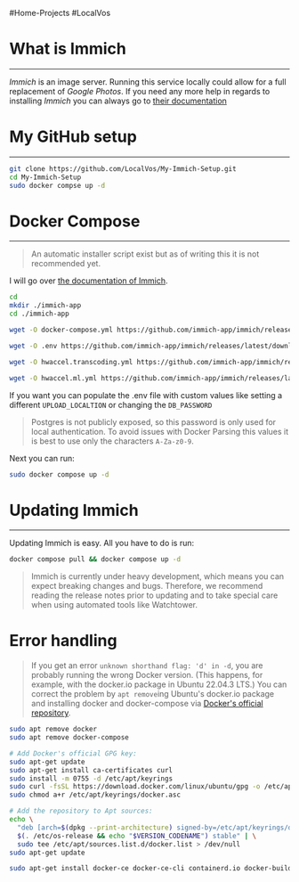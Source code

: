 #Home-Projects #LocalVos
# What is Immich
---
_Immich_ is an image server. Running this service locally could allow for a full replacement of _Google Photos_. If you need any more help in regards to installing _Immich_ you can always go to [their documentation](https://immich.app/docs/install/requirements)

# My GitHub setup
---
```bash
git clone https://github.com/LocalVos/My-Immich-Setup.git
cd My-Immich-Setup
sudo docker compse up -d
```
# Docker Compose
---
>An automatic installer script exist but as of writing this it is not recommended yet.

I will go over [the documentation of Immich](https://immich.app/docs/install/requirements).

```sh
cd
mkdir ./immich-app
cd ./immich-app

wget -O docker-compose.yml https://github.com/immich-app/immich/releases/latest/download/docker-compose.yml

wget -O .env https://github.com/immich-app/immich/releases/latest/download/example.env

wget -O hwaccel.transcoding.yml https://github.com/immich-app/immich/releases/latest/download/hwaccel.transcoding.yml

wget -O hwaccel.ml.yml https://github.com/immich-app/immich/releases/latest/download/hwaccel.ml.yml

```

If you want you can populate the .env file with custom values like setting a different `UPLOAD_LOCALTION` or changing the `DB_PASSWORD`

> Postgres is not publicly exposed, so this password is only used for local authentication. To avoid issues with Docker Parsing this values it is best to use only the characters `A-Za-z0-9`.

Next you can run:
```bash
sudo docker compose up -d
```

# Updating Immich
---
Updating Immich is easy. All you have to do is run:
```bash
docker compose pull && docker compose up -d
```

>Immich is currently under heavy development, which means you can expect breaking changes and bugs. Therefore, we recommend reading the release notes prior to updating and to take special care when using automated tools like Watchtower.

# Error handling

>If you get an error `unknown shorthand flag: 'd' in -d`, you are probably running the wrong Docker version. (This happens, for example, with the docker.io package in Ubuntu 22.04.3 LTS.) You can correct the problem by `apt remove`ing Ubuntu's docker.io package and installing docker and docker-compose via [Docker's official repository](https://docs.docker.com/engine/install/ubuntu/#install-using-the-repository).

```bash
sudo apt remove docker
sudo apt remove docker-compose
```

```bash
# Add Docker's official GPG key:
sudo apt-get update
sudo apt-get install ca-certificates curl
sudo install -m 0755 -d /etc/apt/keyrings
sudo curl -fsSL https://download.docker.com/linux/ubuntu/gpg -o /etc/apt/keyrings/docker.asc
sudo chmod a+r /etc/apt/keyrings/docker.asc
```

```bash
# Add the repository to Apt sources:
echo \
  "deb [arch=$(dpkg --print-architecture) signed-by=/etc/apt/keyrings/docker.asc] https://download.docker.com/linux/ubuntu \
  $(. /etc/os-release && echo "$VERSION_CODENAME") stable" | \
  sudo tee /etc/apt/sources.list.d/docker.list > /dev/null
sudo apt-get update
```

```bash
sudo apt-get install docker-ce docker-ce-cli containerd.io docker-buildx-plugin docker-compose-plugin
```

